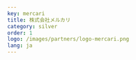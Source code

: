 ```yaml
---
key: mercari
title: 株式会社メルカリ
category: silver
order: 1
logo: /images/partners/logo-mercari.png
lang: ja
---
```


